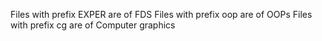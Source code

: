 Files with prefix EXPER are of FDS
Files with prefix oop are of OOPs
Files with prefix cg are of Computer graphics
